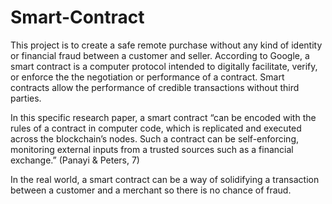 # Smart-Contract
This project is to create a safe remote purchase without any kind of identity or financial fraud between a customer and seller.
According to Google, a smart contract is a computer protocol intended to digitally facilitate, verify, or enforce the the negotiation or performance of a contract. Smart contracts allow the performance of credible transactions without third parties.

In this specific research paper, a smart contract “can be encoded with the rules of a contract in computer code, which is replicated and executed across the blockchain’s nodes. Such a contract can be self-enforcing, monitoring external inputs from a trusted sources such as a financial exchange.” (Panayi & Peters, 7)

In the real world, a smart contract can be a way of solidifying a transaction between a customer and a merchant so there is no chance of fraud.
